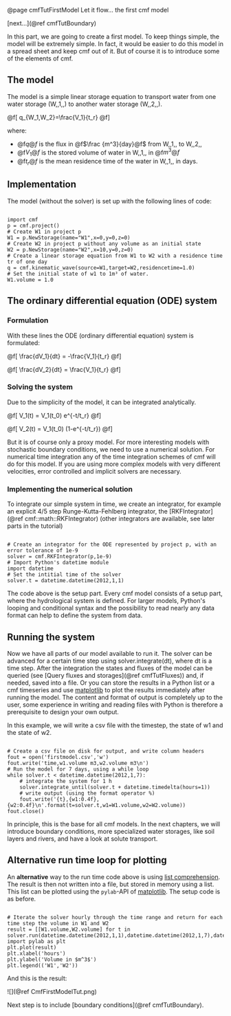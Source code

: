 @page cmfTutFirstModel Let it flow... the first cmf model
 
[next...](@ref cmfTutBoundary)


In this part, we are going to create a first model. To keep things
simple, the model will be extremely simple. In fact, it would be easier
to do this model in a spread sheet and keep cmf out of it. But of course
it is to introduce some of the elements of cmf.

## The model

The model is a simple linear storage equation to transport water from
one water storage (W,,1,,) to another water storage (W,,2,,).


@f[
q_{W_1,W_2}=\frac{V_1}{t_r}
@f]

where:

  - @f$q@f$ is the flux in @f$\frac {m^3}{day}@f$ from W,,1,, to
    W,,2,,
  - @f$V_1@f$ is the stored volume of water in W,,1,, in @f$m^3@f$
  - @f$t_r@f$ is the mean residence time of the water in W,,1,, in
    days.

## Implementation

The model (without the solver) is set up with the following lines of
code:

~~~~~~~~~~~~~{.py}

import cmf
p = cmf.project()
# Create W1 in project p 
W1 = p.NewStorage(name="W1",x=0,y=0,z=0)
# Create W2 in project p without any volume as an initial state
W2 = p.NewStorage(name="W2",x=10,y=0,z=0)
# Create a linear storage equation from W1 to W2 with a residence time tr of one day
q = cmf.kinematic_wave(source=W1,target=W2,residencetime=1.0)
# Set the initial state of w1 to 1m³ of water.
W1.volume = 1.0
~~~~~~~~~~~~~

## The ordinary differential equation (ODE) system

### Formulation

With these lines the ODE (ordinary differential equation) system is
formulated:


@f[
\frac{dV_1}{dt} = -\frac{V_1}{t_r}
@f]


@f[
\frac{dV_2}{dt} = \frac{V_1}{t_r}
@f]

### Solving the system

Due to the simplicity of the model, it can be integrated analytically.


@f[
V_1(t) = V_1(t_0) e^{-t/t_r}
@f]


@f[
V_2(t) = V_1(t_0) (1-e^{-t/t_r})
@f]

But it is of course only a proxy model. For more interesting models with
stochastic boundary conditions, we need to use a numerical solution. For
numerical time integration any of the time integration schemes of cmf
will do for this model. If you are using more complex models with very
different velocities, error controlled and implicit solvers are
necessary.

### Implementing the numerical solution

To integrate our simple system in time, we create an integrator, for
example an explicit 4/5 step Runge-Kutta-Fehlberg integrator, the
[RKFIntegrator](@ref cmf::math::RKFIntegrator) (other integrators are
available, see later parts in the tutorial)

~~~~~~~~~~~~~{.py}

# Create an integrator for the ODE represented by project p, with an error tolerance of 1e-9
solver = cmf.RKFIntegrator(p,1e-9)
# Import Python's datetime module
import datetime
# Set the intitial time of the solver
solver.t = datetime.datetime(2012,1,1)
~~~~~~~~~~~~~

The code above is the setup part. Every cmf model consists of a setup
part, where the hydrological system is defined. For larger models,
Python's looping and conditional syntax and the possibility to read
nearly any data format can help to define the system from data.

## Running the system

Now we have all parts of our model available to run it. The solver can
be advanced for a certain time step using solver.integrate(dt), where dt
is a time step. After the integration the states and fluxes of the model
can be queried (see [Query fluxes and storages](@ref cmfTutFluxes)) and,
if needed, saved into a file. Or you can store the results in a Python
list or a cmf timeseries and use [matplotlib](http://matplotlib.org) to
plot the results immediately after running the model. The content and
format of output is completely up to the user, some experience in
writing and reading files with Python is therefore a prerequisite to
design your own output.

In this example, we will write a csv file with the timestep, the state
of w1 and the state of w2.

~~~~~~~~~~~~~{.py}

# Create a csv file on disk for output, and write column headers
fout = open('firstmodel.csv','w')
fout.write('time,w1.volume m3,w2.volume m3\n')
# Run the model for 7 days, using a while loop
while solver.t < datetime.datetime(2012,1,7):
    # integrate the system for 1 h
    solver.integrate_until(solver.t + datetime.timedelta(hours=1))
    # write output (using the format operator %)
    fout.write('{t},{w1:0.4f},{w2:0.4f}\n'.format(t=solver.t,w1=W1.volume,w2=W2.volume))
fout.close()
~~~~~~~~~~~~~

In principle, this is the base for all cmf models. In the next chapters,
we will introduce boundary conditions, more specialized water storages,
like soil layers and rivers, and have a look at solute transport.

## Alternative run time loop for plotting

An **alternative** way to the run time code above is using [list
comprehension](http://docs.python.org/3/tutorial/datastructures.html).
The result is then not written into a file, but stored in memory using a
list. This list can be plotted using the `pylab`-API of
[matplotlib](http://matplotlib.org). The setup code is as before.

~~~~~~~~~~~~~{.py}

# Iterate the solver hourly through the time range and return for each time step the volume in W1 and W2
result = [[W1.volume,W2.volume] for t in solver.run(datetime.datetime(2012,1,1),datetime.datetime(2012,1,7),datetime.timedelta(hours=1))]
import pylab as plt
plt.plot(result)
plt.xlabel('hours')
plt.ylabel('Volume in $m^3$')
plt.legend(('W1','W2'))
~~~~~~~~~~~~~

And this is the result:

![](@ref CmfFirstModelTut.png)

Next step is to include [boundary conditions](@ref cmfTutBoundary).


